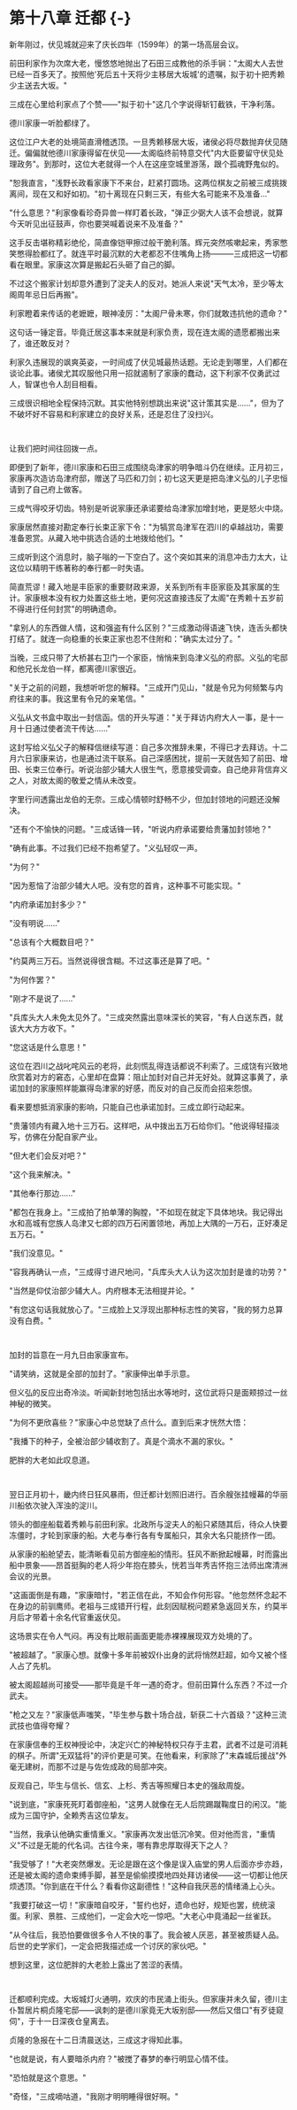 # 第十八章 迁都 {-}

新年刚过，伏见城就迎来了庆长四年（1599年）的第一场高层会议。

前田利家作为次席大老，慢悠悠地抛出了石田三成教他的杀手锏："太阁大人去世已经一百多天了。按照他'死后五十天将少主移居大坂城'的遗嘱，拟于初十把秀赖少主送去大坂。"

三成在心里给利家点了个赞——"拟于初十"这几个字说得斩钉截铁，干净利落。

德川家康一听脸都绿了。

这位江户大老的处境简直滑稽透顶。一旦秀赖移居大坂，诸侯必将尽数抛弃伏见随迁。偏偏就他德川家康得留在伏见——太阁临终前特意交代"内大臣要留守伏见处理政务"。到那时，这位大老就得一个人在这座空城里游荡，跟个孤魂野鬼似的。

"恕我直言，"浅野长政看家康下不来台，赶紧打圆场。这两位棋友之前被三成挑拨离间，现在又和好如初。"初十离现在只剩三天，有些大名可能来不及准备..."

"什么意思？"利家像看珍奇异兽一样盯着长政，"弹正少弼大人该不会想说，就算今天听见出征鼓声，你也要哭喊着说来不及准备？"

这手反击堪称精彩绝伦，简直像铠甲擦过般干脆利落。辉元突然咳嗽起来，秀家憋笑憋得脸都红了。就连平时最沉默的大老都忍不住嘴角上扬———三成把这一切都看在眼里。家康这次算是搬起石头砸了自己的脚。

不过这个搬家计划却意外遭到了淀夫人的反对。她派人来说"天气太冷，至少等太阁周年忌日后再搬"。

利家瞪着来传话的老嬷嬷，眼神凌厉："太阁尸骨未寒，你们就敢违抗他的遗命？"

这句话一锤定音。毕竟迁居这事本来就是利家负责，现在连太阁的遗愿都搬出来了，谁还敢反对？

利家久违展现的飒爽英姿，一时间成了伏见城最热话题。无论走到哪里，人们都在谈论此事。诸侯尤其叹服他只用一招就遏制了家康的蠢动，这下利家不仅勇武过人，智谋也令人刮目相看。

三成很识相地全程保持沉默。其实他特别想跳出来说"这计策其实是……"，但为了不破坏好不容易和利家建立的良好关系，还是忍住了没扫兴。

<p style="margin-bottom:3em;"></p>

让我们把时间往回拨一点。

即便到了新年，德川家康和石田三成围绕岛津家的明争暗斗仍在继续。正月初三，家康再次造访岛津府邸，赠送了马匹和刀剑；初七这天更是把岛津义弘的儿子忠恒请到了自己府上做客。

三成气得咬牙切齿。特别是听说家康还承诺要给岛津家加增封地，更是怒火中烧。

家康居然直接对勘定奉行长束正家下令："为犒赏岛津军在泗川的卓越战功，需要准备恩赏。从藏入地中挑选合适的土地拨给他们。"

三成听到这个消息时，脑子嗡的一下空白了。这个突如其来的消息冲击力太大，让这位以精明干练著称的奉行都一时失语。

简直荒谬！藏入地是丰臣家的重要财政来源，关系到所有丰臣家臣及其家属的生计。家康根本没有权力处置这些土地，更何况这直接违反了太阁"在秀赖十五岁前不得进行任何封赏"的明确遗命。

"拿别人的东西做人情，这和强盗有什么区别？"三成激动得语速飞快，连舌头都快打结了。就连一向稳重的长束正家也忍不住附和："确实太过分了。"

当晚，三成只带了大桥甚右卫门一个家臣，悄悄来到岛津义弘的府邸。义弘的宅邸和他兄长龙伯一样，都离德川家很近。

"关于之前的问题，我想听听您的解释。"三成开门见山，"就是令兄为何频繁与内府往来的事。我这里有令兄的亲笔信。"

义弘从文书盒中取出一封信函。信的开头写道："关于拜访内府大人一事，是十一月十日通过使者流干传达......"

这封写给义弘父子的解释信继续写道：自己多次推辞未果，不得已才去拜访。十二月六日家康来访，也是通过流干联系。自己深感困扰，提前一天就告知了前田、增田、长束三位奉行。听说治部少辅大人很生气，愿意接受调查。自己绝非背信弃义之人，对故太阁的敬爱之情从未改变。

字里行间透露出龙伯的无奈。三成心情顿时舒畅不少，但加封领地的问题还没解决。

"还有个不愉快的问题。"三成话锋一转，"听说内府承诺要给贵藩加封领地？"

"确有此事。不过我们已经不抱希望了。"义弘轻叹一声。

"为何？"

"因为惹恼了治部少辅大人吧。没有您的首肯，这种事不可能实现。"

"内府承诺加封多少？"

"没有明说......"

"总该有个大概数目吧？"

"约莫两三万石。当然说得很含糊。不过这事还是算了吧。"

"为何作罢？"

"刚才不是说了......"

"兵库头大人未免太见外了。"三成突然露出意味深长的笑容，"有人白送东西，就该大大方方收下。"

"您这话是什么意思！"

这位在泗川之战叱咤风云的老将，此刻慌乱得连话都说不利索了。三成饶有兴致地欣赏着对方的窘态，心里却在盘算：阻止加封对自己并无好处。就算这事黄了，承诺加封的家康照样能赢得岛津家的好感，而反对的自己反而会招来怨恨。

看来要想抵消家康的影响，只能自己也承诺加封。三成立即行动起来。

"贵藩领内有藏入地十三万石。这样吧，从中拨出五万石给你们。"他说得轻描淡写，仿佛在分配自家产业。

"但大老们会反对吧？"

"这个我来解决。"

"其他奉行那边......"

"都包在我身上。"三成拍了拍单薄的胸膛，"不如现在就定下具体地块。我记得出水和高城有您族人岛津又七郎的四万石闲置领地，再加上大隅的一万石，正好凑足五万石。"

"我们没意见。"

"容我再确认一点，"三成得寸进尺地问，"兵库头大人认为这次加封是谁的功劳？"

"当然是仰仗治部少辅大人。内府根本无法相提并论。"

"有您这句话我就放心了。"三成脸上又浮现出那种标志性的笑容，"我的努力总算没有白费。"

<p style="margin-bottom:3em;"></p>

加封的旨意在一月九日由家康宣布。

"请笑纳，这就是全部的加封了。"家康伸出单手示意。

但义弘的反应出奇冷淡。听闻新封地包括出水等地时，这位武将只是面颊掠过一丝神秘的微笑。

"为何不更欣喜些？"家康心中总觉缺了点什么。直到后来才恍然大悟：

"我播下的种子，全被治部少辅收割了。真是个滴水不漏的家伙。"

肥胖的大老如此叹息道。

<p style="margin-bottom:3em;"></p>

翌日正月初十，畿内终日狂风暴雨，但迁都计划照旧进行。百余艘张挂幔幕的华丽川船依次驶入浑浊的淀川。

领头的御座船载着秀赖与前田利家。北政所与淀夫人的船只紧随其后，待众人快要冻僵时，才轮到家康的船。大老与奉行各有专属船只，其余大名只能挤作一团。

从家康的船舱望去，能清晰看见前方御座船的情形。狂风不断掀起幔幕，时而露出船中景象——昂首挺胸的老人将少年抱在膝头，恍若当年秀吉怀抱三法师出席清洲会议的光景。

"这画面倒是有趣，"家康暗忖，"若正信在此，不知会作何形容。"他忽然怀念起不在身边的前驯鹰师。老祖与三成错开行程，此刻因赋税问题紧急返回关东，约莫半月后才带着十余名代官重返伏见。

这场景实在令人气闷。再没有比眼前画面更能赤裸裸展现双方处境的了。

"被超越了。"家康心想。就像十多年前被奴仆出身的武将悄然赶超，如今又被个怪人占了先机。

被太阁超越尚可接受——那毕竟是千年一遇的奇才。但前田算什么东西？不过一介武夫。

"枪之又左？"家康低声嗤笑，"毕生参与数十场合战，斩获二十六首级？"这种三流武技也值得夸耀？

在家康信奉的王权神授论中，决定兴亡的神秘特权只存于主君，武者不过是可消耗的棋子。所谓"无双猛将"的评价更是可笑。在他看来，利家除了"末森城后援战"外毫无建树，而那不过是与佐佐成政的局部冲突。

反观自己，毕生与信长、信玄、上杉、秀吉等照耀日本史的强敌周旋。

"说到底，"家康死死盯着御座船，"这男人就像在无人后院踢蹴鞠度日的闲汉。"能成为三国守护，全赖秀吉这位挚友。

"当然，我承认他确实重情重义。"家康再次发出低沉冷笑。但对他而言，"重情义"不过是无能的代名词。古往今来，哪有靠忠厚取得天下之人？

"我受够了！"大老突然爆发。无论是跟在这个像是误入庙堂的男人后面亦步亦趋，还是被太阁的遗命束缚手脚，甚至是偷偷摸摸地四处拜访诸侯——这一切都让他厌烦透顶。"你到底在干什么？看看你这副德性！"这种自我厌恶的情绪涌上心头。

"我要打破这一切！"家康暗自咬牙，"誓约也好，遗命也好，规矩也罢，统统滚蛋。利家、景胜、三成他们，一定会大吃一惊吧。"大老心中竟涌起一丝雀跃。

"从今往后，我恐怕要做很多令人不快的事了。我会被人厌恶，甚至被质疑人品。后世的史学家们，一定会把我描述成一个讨厌的家伙吧。"

想到这里，这位肥胖的大老脸上露出了苦涩的表情。

<p style="margin-bottom:3em;"></p>

迁都顺利完成。大坂城灯火通明，欢庆的市民涌上街头。但家康并未久留，德川主仆暂居片桐贞隆宅邸——讽刺的是德川家竟无大坂别邸——然后又借口"有歹徒窥伺"，于十一日深夜仓皇离去。

贞隆的急报在十二日清晨送达，三成这才得知此事。

"也就是说，有人要暗杀内府？"被搅了春梦的奉行明显心情不佳。

"恐怕就是这个意思。"

"奇怪，"三成嘀咕道，"我刚才明明睡得很好啊。"

